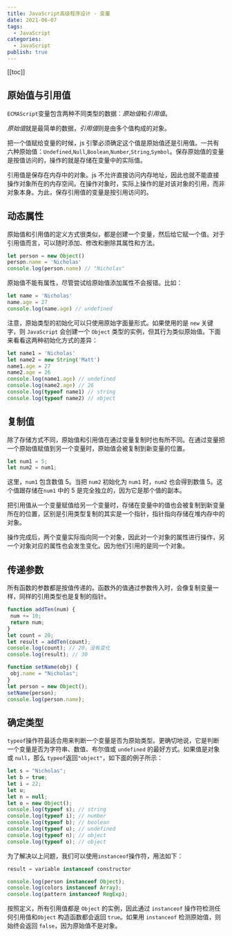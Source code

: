 ```yaml
---
title: JavaScript高级程序设计 - 变量
date: 2021-06-07
tags:
  - JavaScript
categories:
  - JavaScript
publish: true
---
```


[[toc]]

## 原始值与引用值

`ECMAScript`变量包含两种不同类型的数据：*原始值*和*引用值*。

*原始值*就是最简单的数据，*引用值*则是由多个值构成的对象。

把一个值赋给变量的时候，js 引擎必须确定这个值是原始值还是引用值。一共有六种原始值：`Undefined`,`Null`,`Boolean`,`Number`,`String`,`Symbol`。保存原始值的变量是按值访问的，操作的就是存储在变量中的实际值。

引用值是保存在内存中的对象。js 不允许直接访问内存地址，因此也就不能直接操作对象所在的内存空间。在操作对象时，实际上操作的是对该对象的引用，而非对象本身。为此，保存引用值的变量是按引用访问的。

## 动态属性

原始值和引用值的定义方式很类似，都是创建一个变量，然后给它赋一个值。对于引用值而言，可以随时添加、修改和删除其属性和方法。

```js
let person = new Object()
person.name = 'Nicholas'
console.log(person.name) // "Nicholas"
```

原始值不能有属性，尽管尝试给原始值添加属性不会报错。比如：

```js
let name = 'Nicholas'
name.age = 27
console.log(name.age) // undefined
```

注意，原始类型的初始化可以只使用原始字面量形式。如果使用的是 `new` 关键字，则 `JavaScript` 会创建一个 `Object` 类型的实例，但其行为类似原始值。下面来看看这两种初始化方式的差异：

```js
let name1 = 'Nicholas'
let name2 = new String('Matt')
name1.age = 27
name2.age = 26
console.log(name1.age) // undefined
console.log(name2.age) // 26
console.log(typeof name1) // string
console.log(typeof name2) // object
```

## 复制值

除了存储方式不同，原始值和引用值在通过变量复制时也有所不同。在通过变量把一个原始值赋值到另一个变量时，原始值会被复制到新变量的位置。

```js
let num1 = 5;
let num2 = num1;
```
这里，`num1` 包含数值 5。当把 `num2` 初始化为 `num1` 时，`num2` 也会得到数值 5。这个值跟存储在`num1` 中的 5 是完全独立的，因为它是那个值的副本。

把引用值从一个变量赋值给另一个变量时，存储在变量中的值也会被复制到新变量所在的位置，区别是引用类型复制的其实是一个指针，指针指向存储在堆内存中的对象。

操作完成后，两个变量实际指向同一个对象，因此对一个对象的属性进行操作，另一个对象对应的属性也会发生变化。因为他们引用的是同一个对象。


## 传递参数

所有函数的参数都是按值传递的。函数外的值通过参数传入时，会像复制变量一样，同样的引用类型也是复制的指针。

```js 
function addTen(num) {
 num += 10;
 return num;
}
let count = 20;
let result = addTen(count);
console.log(count); // 20，没有变化
console.log(result); // 30 
```

```js
function setName(obj) {
 obj.name = "Nicholas";
}
let person = new Object();
setName(person);
console.log(person.name);
```

## 确定类型

`typeof`操作符最适合用来判断一个变量是否为原始类型。更确切地说，它是判断一个变量是否为字符串、数值、布尔值或 `undefined` 的最好方式。如果值是对象或 `null`，那么 `typeof`返回`"object"`，如下面的例子所示：

```js 
let s = "Nicholas";
let b = true;
let i = 22;
let u;
let n = null;
let o = new Object();
console.log(typeof s); // string
console.log(typeof i); // number
console.log(typeof b); // boolean
console.log(typeof u); // undefined
console.log(typeof n); // object
console.log(typeof o); // object
```

为了解决以上问题，我们可以使用`instanceof`操作符，用法如下：

```js
result = variable instanceof constructor
```

```js
console.log(person instanceof Object);
console.log(colors instanceof Array);
console.log(pattern instanceof RegExp);
```

按照定义，所有引用值都是 `Object` 的实例，因此通过 `instanceof` 操作符检测任何引用值和`Object` 构造函数都会返回 `true`。如果用 `instanceof` 检测原始值，则始终会返回 `false`，因为原始值不是对象。